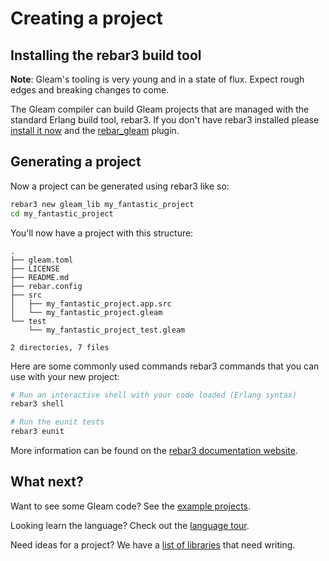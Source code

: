 # Creating a project

## Installing the rebar3 build tool

**Note**: Gleam's tooling is very young and in a state of flux. Expect rough
edges and breaking changes to come.

The Gleam compiler can build Gleam projects that are managed with the standard
Erlang build tool, rebar3. If you don't have rebar3 installed please [install
it now](https://www.rebar3.org/) and the [rebar_gleam][rebar_gleam] plugin.

[rebar_gleam]: https://github.com/gleam-lang/rebar_gleam#installation

## Generating a project

Now a project can be generated using rebar3 like so:

```sh
rebar3 new gleam_lib my_fantastic_project
cd my_fantastic_project
```

You'll now have a project with this structure:

```
.
├── gleam.toml
├── LICENSE
├── README.md
├── rebar.config
├── src
│   ├── my_fantastic_project.app.src
│   └── my_fantastic_project.gleam
└── test
    └── my_fantastic_project_test.gleam

2 directories, 7 files
```

Here are some commonly used commands rebar3 commands that you can use with
your new project:

```sh
# Run an interactive shell with your code loaded (Erlang syntax)
rebar3 shell

# Run the eunit tests
rebar3 eunit
```

More information can be found on the [rebar3 documentation website](https://www.rebar3.org/docs).


## What next?

Want to see some Gleam code? See the [example projects](./example-projects.html).

Looking learn the language? Check out the [language tour](../tour).

Need ideas for a project? We have a [list of libraries][libraries] that need
writing.

[libraries]: https://github.com/gleam-lang/suggestions/issues?q=is%3Aopen+is%3Aissue+label%3Aarea%3Alibraries
